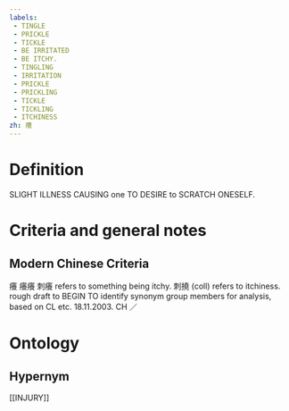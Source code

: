 ```yaml
---
labels: 
 - TINGLE
 - PRICKLE
 - TICKLE
 - BE IRRITATED
 - BE ITCHY.
 - TINGLING
 - IRRITATION
 - PRICKLE
 - PRICKLING
 - TICKLE
 - TICKLING
 - ITCHINESS
zh: 癢
---
```


# Definition
SLIGHT ILLNESS CAUSING one TO DESIRE to SCRATCH ONESELF.
# Criteria and general notes
## Modern Chinese Criteria
癢
癢癢
刺癢 refers to something being itchy.
刺撓 (coll) refers to itchiness.
rough draft to BEGIN TO identify synonym group members for analysis, based on CL etc. 18.11.2003. CH ／
# Ontology

## Hypernym
[[INJURY]]